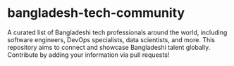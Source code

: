 # bangladesh-tech-community
A curated list of Bangladeshi tech professionals around the world, including software engineers, DevOps specialists, data scientists, and more. This repository aims to connect and showcase Bangladeshi talent globally. Contribute by adding your information via pull requests!
